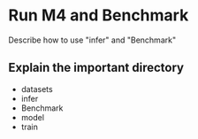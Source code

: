 # Run M4 and Benchmark
Describe how to use "infer" and "Benchmark" 

## Explain the important directory
- datasets
- infer
- Benchmark
- model
- train